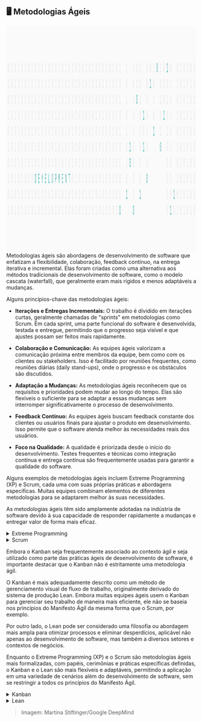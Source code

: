 ## :desktop_computer: Metodologias Ágeis

<img align="right" height="600px" src="https://github.com/2uj1m28ohz/Database/blob/main/SoftwareDevelopment/Image.png"/>

Metodologias ágeis são abordagens de desenvolvimento de software que enfatizam a flexibilidade, colaboração, feedback contínuo, na entrega iterativa e incremental. Elas foram criadas como uma alternativa aos métodos tradicionais de desenvolvimento de software, como o modelo cascata (waterfall), que geralmente eram mais rígidos e menos adaptáveis a mudanças.

Alguns princípios-chave das metodologias ágeis:

- **Iterações e Entregas Incrementais:** O trabalho é dividido em iterações curtas, geralmente chamadas de "sprints" em metodologias como Scrum. Em cada sprint, uma parte funcional do software é desenvolvida, testada e entregue, permitindo que o progresso seja visível e que ajustes possam ser feitos mais rapidamente.

- **Colaboração e Comunicação:** As equipes ágeis valorizam a comunicação próxima entre membros da equipe, bem como com os clientes ou stakeholders. Isso é facilitado por reuniões frequentes, como reuniões diárias (daily stand-ups), onde o progresso e os obstáculos são discutidos.

- **Adaptação a Mudanças:** As metodologias ágeis reconhecem que os requisitos e prioridades podem mudar ao longo do tempo. Elas são flexíveis o suficiente para se adaptar a essas mudanças sem interromper significativamente o processo de desenvolvimento.

- **Feedback Contínuo:** As equipes ágeis buscam feedback constante dos clientes ou usuários finais para ajustar o produto em desenvolvimento. Isso permite que o software atenda melhor às necessidades reais dos usuários.

- **Foco na Qualidade:** A qualidade é priorizada desde o início do desenvolvimento. Testes frequentes e técnicas como integração contínua e entrega contínua são frequentemente usadas para garantir a qualidade do software.

Alguns exemplos de metodologias ágeis incluem Extreme Programming (XP) e Scrum, cada uma com suas próprias práticas e abordagens específicas. Muitas equipes combinam elementos de diferentes metodologias para se adaptarem melhor às suas necessidades.

As metodologias ágeis têm sido amplamente adotadas na indústria de software devido à sua capacidade de responder rapidamente a mudanças e entregar valor de forma mais eficaz.

<details>
<summary>Extreme Programming</summary>

O Extreme Programming (XP) é uma metodologia ágil que visa melhorar a qualidade do software e a satisfação do cliente por meio de práticas de desenvolvimento que enfatizam a comunicação, feedback contínuo e flexibilidade para lidar com mudanças nos requisitos do projeto.

- Características do Extreme Programming (XP):
    - Desenvolvimento Orientado a Testes (TDD): Escrever testes antes de escrever o código. Isso promove uma abordagem centrada na qualidade desde o início do processo de desenvolvimento.

    - Programação em Pares: Dois programadores trabalham juntos em um mesmo código. Isso promove a qualidade, compartilhamento de conhecimento e reduz erros.

    - Integração Contínua: A prática de integrar o código frequentemente, várias vezes ao dia, para evitar problemas de integração no final do projeto.

    - Refatoração: Melhorar o código continuamente, tornando-o mais limpo e mais fácil de entender, sem alterar seu comportamento externo.

    - Pequenas Versões Frequentes: Fazer releases pequenos e frequentes para obter feedback rápido do cliente.

    - Cliente no Centro do Processo: A participação do cliente é constante, ajudando a priorizar funcionalidades e fornecer feedback contínuo.

- Vantagens do Extreme Programming (XP):
    - Qualidade do Código: As práticas como TDD e refatoração constantemente resultam em um código de alta qualidade e mais fácil de manter.

    - Adaptabilidade: XP permite adaptação rápida às mudanças nos requisitos, garantindo que o produto final atenda às necessidades em constante evolução do cliente.

    - Feedback Contínuo: Focando em lançamentos frequentes, há uma oportunidade constante de receber feedback do cliente, garantindo que o produto atenda às expectativas.

    - Maior Envolvimento do Cliente: A participação constante do cliente garante que o produto atenda aos requisitos e expectativas reais.

    - Melhor Colaboração e Comunicação: A programação em pares e a integração contínua incentivam a colaboração entre os membros da equipe, melhorando a comunicação e o compartilhamento de conhecimento.

    - Maior Produtividade: Ao eliminar atividades redundantes ou desnecessárias e focar em entregas frequentes, a produtividade tende a aumentar.

O XP é especialmente eficaz em projetos onde os requisitos são voláteis e a necessidade de adaptação é alta. Sua abordagem focada na qualidade, feedback e comunicação contínua é valorizada por equipes que buscam melhorar a entrega de software de maneira eficaz e iterativa.

</details>

<details>
<summary>Scrum</summary>

Scrum é um framework utilizado para gerenciar projetos complexos e desenvolvimento de produtos. Ele enfatiza a colaboração, a flexibilidade e a entrega iterativa e incremental. Existem várias vantagens associadas à adoção do Scrum, incluindo:

- Características do Scrum:
    - Sprints: O trabalho é dividido em iterações chamadas de sprints, geralmente de 2 a 4 semanas, durante as quais um incremento do produto é entregue.

    - Papéis Definidos: Scrum Master, Product Owner e Time de Desenvolvimento são os papéis principais. O Scrum Master facilita o processo, o Product Owner representa o cliente e define prioridades, e o Time de Desenvolvimento executa o trabalho.

    - Reuniões Regulares: O Scrum tem cerimônias bem definidas, como a Sprint Planning (planejamento da sprint), Daily Standup (reunião diária), Sprint Review (revisão da sprint) e Sprint Retrospective (retrospectiva da sprint), que ajudam a manter a equipe alinhada e produtiva.

    - Backlog Priorizado: O Product Backlog é uma lista priorizada de funcionalidades ou itens de trabalho que precisam ser entregues. É constantemente refinado e atualizado com base no feedback e nas mudanças nos requisitos.

    - Transparência e Inspeção: O progresso e os obstáculos são visíveis para todos na equipe, promovendo transparência. Isso ajuda na identificação precoce de problemas para resolvê-los rapidamente.

- Vantagens do Scrum:
    - Adaptabilidade e Flexibilidade: O Scrum permite que as equipes respondam rapidamente a mudanças nos requisitos, prioridades ou no ambiente do projeto.

    - Entrega Contínua de Valor: A entrega de incrementos funcionais a cada sprint garante que o cliente receba valor constantemente e possa dar feedback regular.

    - Maior Engajamento da Equipe: Com papéis e responsabilidades bem definidos, além de reuniões regulares, o Scrum promove o engajamento e a colaboração entre os membros da equipe.

    - Foco no Cliente: O envolvimento contínuo do Product Owner garante que as necessidades do cliente sejam priorizadas e atendidas de forma eficaz.

    - Transparência e Visibilidade: Todos os aspectos do projeto são visíveis, promovendo a transparência e a identificação rápida de problemas.

    - Melhoria Contínua: Através das retrospectivas, a equipe pode identificar áreas de melhoria e implementar mudanças para aumentar a eficiência ao longo do tempo.

O Scrum é amplamente utilizado devido à sua capacidade de promover a entrega de software de alta qualidade de maneira iterativa, permitindo a adaptação a mudanças nos requisitos e a maximização do valor entregue ao cliente. Sua estrutura clara e suas práticas bem definidas são altamente valorizadas por equipes que buscam um framework ágil para gerenciar e entregar projetos com eficiência.

</details>

Embora o Kanban seja frequentemente associado ao contexto ágil e seja utilizado como parte das práticas ágeis de desenvolvimento de software, é importante destacar que o Kanban não é estritamente uma metodologia ágil.

O Kanban é mais adequadamente descrito como um método de gerenciamento visual de fluxo de trabalho, originalmente derivado do sistema de produção Lean. Embora muitas equipes ágeis usem o Kanban para gerenciar seu trabalho de maneira mais eficiente, ele não se baseia nos princípios do Manifesto Ágil da mesma forma que o Scrum, por exemplo.

Por outro lado, o Lean pode ser considerado uma filosofia ou abordagem mais ampla para otimizar processos e eliminar desperdícios, aplicável não apenas ao desenvolvimento de software, mas também a diversos setores e contextos de negócios.

Enquanto o Extreme Programming (XP) e o Scrum são metodologias ágeis mais formalizadas, com papéis, cerimônias e práticas específicas definidas, o Kanban e o Lean são mais flexíveis e adaptáveis, permitindo a aplicação em uma variedade de cenários além do desenvolvimento de software, sem se restringir a todos os princípios do Manifesto Ágil.

<details>
<summary>Kanban</summary>

O Kanban é um método visual para gerenciar o trabalho, com foco na limitação do trabalho em progresso (WIP), fluxo contínuo e otimização do processo.

- Características do Kanban:
    - Quadro Kanban: Utiliza um quadro visual dividido em colunas que representam os estágios do fluxo de trabalho (por exemplo, "A Fazer", "Em Progresso", "Feito").

    - Cartões: As tarefas são representadas por cartões e movem-se pelo quadro à medida que progridem de um estágio para outro.

    - Limitação do Trabalho em Progresso: Cada coluna do quadro tem um limite de cartões que podem estar em progresso simultaneamente. Isso ajuda a evitar gargalos e sobrecarga da equipe.

    - Fluxo Contínuo: O objetivo é manter um fluxo constante de trabalho, minimizando a quantidade de trabalho parado ou em espera.

    - Melhoria Contínua: Ao analisar o fluxo de trabalho e identificar gargalos, a equipe pode implementar melhorias graduais para otimizar o processo.

- Vantagens do Kanban:
    - Flexibilidade: O Kanban é altamente adaptável a diferentes tipos de projetos e processos, pois não prescreve papéis ou cerimônias específicas.

    - Visibilidade do Trabalho: O quadro visual proporciona uma visão clara do trabalho em andamento, ajudando na identificação de gargalos e no monitoramento do progresso.

    - Redução de Sobrecarga: Ao limitar o trabalho em progresso, o Kanban ajuda a equipe a se concentrar em tarefas prioritárias, evitando a sobrecarga de trabalho.

    - Resposta Rápida a Mudanças: A flexibilidade do Kanban permite que a equipe ajuste prioridades facilmente para se adaptar a novos requisitos ou circunstâncias.

    - Melhoria Contínua Incremental: A ênfase na análise contínua do fluxo de trabalho permite que a equipe identifique e resolva problemas gradualmente, melhorando continuamente o processo.

    - Foco na Eficiência: O Kanban incentiva a identificação e eliminação de desperdícios no processo, aumentando a eficiência geral.

O Kanban é frequentemente adotado em equipes que buscam uma abordagem mais flexível para gerenciar o trabalho, permitindo uma visibilidade clara das tarefas e promovendo um fluxo de trabalho mais suave e eficiente. Sua simplicidade e capacidade de adaptação são pontos fortes que o tornam uma escolha popular para muitas equipes e projetos.

</details>

<details>
<summary>Lean</summary>

O Lean Software Development é uma abordagem baseada nos princípios do Lean Manufacturing, visando eliminar desperdícios, maximizar o valor e melhorar continuamente o processo de desenvolvimento de software.

- Características do Lean Software Development:
    - Eliminação de Desperdícios: Identifica e reduz qualquer atividade no processo de desenvolvimento que não agregue valor ao cliente. Isso inclui excesso de trabalho, espera, retrabalho, entre outros.

    - Entrega Rápida e Contínua: Foca na entrega rápida e contínua de pequenos incrementos de valor para o cliente, reduzindo o tempo de ciclo.

    - Aprendizado Contínuo e Melhoria: Encoraja a reflexão e a melhoria contínua do processo por meio do feedback e da experimentação.

    - Construção de Qualidade desde o Início: Prioriza a qualidade desde o início do processo, visando evitar retrabalho e problemas futuros.

    - Respeito pelas Pessoas: Valoriza o trabalho em equipe, a colaboração e a responsabilidade compartilhada.

    - Decisões Baseadas em Dados: Utiliza dados e métricas para embasar decisões, medir o progresso e identificar áreas de melhoria.

- Vantagens do Lean Software Development:
    - Eficiência Aprimorada: Ao identificar e eliminar desperdícios, o Lean melhora a eficiência do processo, reduzindo tempo e recursos desnecessários.

    - Foco no Valor para o Cliente: Prioriza a entrega de valor ao cliente, garantindo que o trabalho realizado atenda às necessidades reais.

    - Maior Flexibilidade e Adaptabilidade: A abordagem Lean permite uma resposta mais rápida às mudanças nos requisitos e nas condições do mercado.

    - Maior Qualidade do Produto: Ao enfocar a qualidade desde o início e evitar atividades que resultem em defeitos, o Lean promove a entrega de produtos mais confiáveis e de alta qualidade.

    - Cultura de Melhoria Contínua: Estimula uma cultura de aprendizado e melhoria constante, permitindo que a equipe aprimore continuamente seus processos.

    - Redução de Custos e Desperdícios: Ao eliminar desperdícios e retrabalhos, o Lean ajuda a reduzir custos operacionais.

O Lean Software Development é valorizado por sua ênfase na eficiência, entrega de valor ao cliente e melhoria contínua. Ao adotar os princípios do Lean, as equipes de desenvolvimento podem otimizar seus processos para alcançar resultados mais eficazes e consistentes.

</details>

> Imagem: Martina Stiftinger/Google DeepMind
